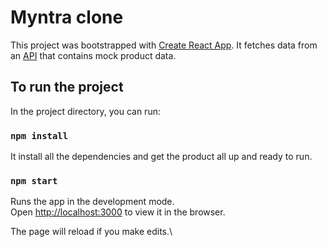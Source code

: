 # Myntra clone

This project was bootstrapped with [Create React App](https://github.com/facebook/create-react-app). It fetches data from an [API](https://demo7242716.mockable.io/products) that contains mock product data.

## To run the project

In the project directory, you can run:

### `npm install`

It install all the dependencies and get the product all up and ready to run.

### `npm start`

Runs the app in the development mode.\
Open [http://localhost:3000](http://localhost:3000) to view it in the browser.

The page will reload if you make edits.\
